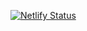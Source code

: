 [![Netlify Status](https://api.netlify.com/api/v1/badges/d11516a3-8d36-4d81-af8f-dcb105ae66fb/deploy-status)](https://app.netlify.com/sites/angry-easley-909564/deploys)
